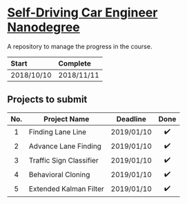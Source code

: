 # [Self-Driving Car Engineer Nanodegree](https://www.udacity.com/course/self-driving-car-engineer-nanodegree--nd013)

A repository to manage the progress in the course.

|Start|Complete|
|:-|:-|
|2018/10/10|2018/11/11|

## Projects to submit
| No.   | Project Name             | Deadline   | Done              |
| :---: | ------------------------ | -----------|:-----------------:|
| 1     | Finding Lane Line        | 2019/01/10 |:heavy_check_mark: |
| 2     | Advance Lane Finding     | 2019/01/10 |:heavy_check_mark: |
| 3     | Traffic Sign Classifier  | 2019/01/10 |:heavy_check_mark: |
| 4     | Behavioral Cloning       | 2019/01/10 |:heavy_check_mark: |
| 5     | Extended Kalman Filter   | 2019/01/10 |:heavy_check_mark: |
